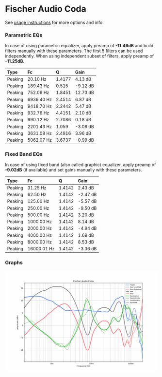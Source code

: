 # Fischer Audio Coda
See [usage instructions](https://github.com/jaakkopasanen/AutoEq#usage) for more options and info.

### Parametric EQs
In case of using parametric equalizer, apply preamp of **-11.46dB** and build filters manually
with these parameters. The first 5 filters can be used independently.
When using independent subset of filters, apply preamp of **-11.25dB**.

| Type    | Fc         |      Q | Gain     |
|:--------|:-----------|:-------|:---------|
| Peaking | 20.10 Hz   | 1.4177 | 4.13 dB  |
| Peaking | 189.43 Hz  | 0.515  | -9.12 dB |
| Peaking | 752.06 Hz  | 1.8451 | 12.73 dB |
| Peaking | 6936.40 Hz | 2.4514 | 6.87 dB  |
| Peaking | 9418.70 Hz | 2.2442 | 5.47 dB  |
| Peaking | 932.76 Hz  | 4.4151 | 2.10 dB  |
| Peaking | 990.12 Hz  | 2.7086 | 0.18 dB  |
| Peaking | 2201.43 Hz | 1.059  | -3.08 dB |
| Peaking | 3631.08 Hz | 2.4916 | 3.96 dB  |
| Peaking | 5062.07 Hz | 3.6737 | -0.99 dB |

### Fixed Band EQs
In case of using fixed band (also called graphic) equalizer, apply preamp of **-9.02dB**
(if available) and set gains manually with these parameters.

| Type    | Fc          |      Q | Gain     |
|:--------|:------------|:-------|:---------|
| Peaking | 31.25 Hz    | 1.4142 | 2.43 dB  |
| Peaking | 62.50 Hz    | 1.4142 | -2.47 dB |
| Peaking | 125.00 Hz   | 1.4142 | -5.57 dB |
| Peaking | 250.00 Hz   | 1.4142 | -9.50 dB |
| Peaking | 500.00 Hz   | 1.4142 | 3.20 dB  |
| Peaking | 1000.00 Hz  | 1.4142 | 8.14 dB  |
| Peaking | 2000.00 Hz  | 1.4142 | -4.94 dB |
| Peaking | 4000.00 Hz  | 1.4142 | 1.69 dB  |
| Peaking | 8000.00 Hz  | 1.4142 | 8.53 dB  |
| Peaking | 16000.01 Hz | 1.4142 | -3.36 dB |

### Graphs
![](./Fischer%20Audio%20Coda.png)